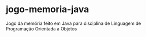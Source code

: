 # jogo-memoria-java
Jogo da memória feito em Java para disciplina de Linguagem de Programação Orientada a Objetos
